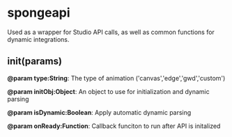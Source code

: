 # spongeapi
Used as a wrapper for Studio API calls, as well as common functions for dynamic integrations.

## init(params)
**@param type:String**: The type of animation ('canvas','edge','gwd','custom')

**@param initObj:Object**: An object to use for initialization and dynamic parsing

**@param isDynamic:Boolean**: Apply automatic dynamic parsing

**@param onReady:Function**: Callback funciton to run after API is initalized
